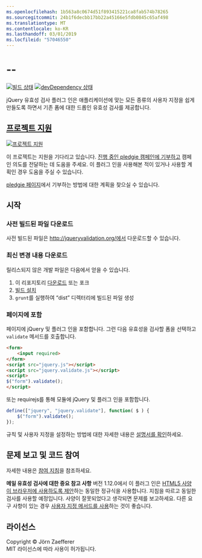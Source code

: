 ```yaml
---
ms.openlocfilehash: 1b563a8c0674d51f893415221ca8fab574b78265
ms.sourcegitcommit: 24b1f6decbb17bb22a45166e5fdb0845c65af498
ms.translationtype: MT
ms.contentlocale: ko-KR
ms.lasthandoff: 03/01/2019
ms.locfileid: "57046550"
---
```

<a name="--"></a>--
================================

[![빌드 상태](https://secure.travis-ci.org/jzaefferer/jquery-validation.png)](http://travis-ci.org/jzaefferer/jquery-validation)
[![devDependency 상태](https://david-dm.org/jzaefferer/jquery-validation/dev-status.png?theme=shields.io)](https://david-dm.org/jzaefferer/jquery-validation#info=devDependencies)

jQuery 유효성 검사 플러그 인은 애플리케이션에 맞는 모든 종류의 사용자 지정을 쉽게 만들도록 하면서 기존 폼에 대한 드롭인 유효성 검사를 제공합니다.

## <a name="help-the-projecthttppledgiecomcampaigns18159"></a>[프로젝트 지원](http://pledgie.com/campaigns/18159)

[![프로젝트 지원](http://www.pledgie.com/campaigns/18159.png?skin_name=chrome)](http://pledgie.com/campaigns/18159)

이 프로젝트는 지원을 기다리고 있습니다. [진행 중인 pledgie 캠페인에 기부하고](http://pledgie.com/campaigns/18159) 캠페인 의도를 전달하는 데 도움을 주세요. 이 플러그 인을 사용해본 적이 있거나 사용할 계획인 경우 도움을 주실 수 있습니다.

[pledgie 페이지](http://pledgie.com/campaigns/18159)에서 기부하는 방법에 대한 계획을 찾으실 수 있습니다.

## <a name="get-started"></a>시작

### <a name="downloading-the-prebuilt-files"></a>사전 빌드된 파일 다운로드

사전 빌드된 파일은 http://jqueryvalidation.org/에서 다운로드할 수 있습니다.

### <a name="downloading-the-latest-changes"></a>최신 변경 내용 다운로드

릴리스되지 않은 개발 파일은 다음에서 얻을 수 있습니다.

 1. 이 리포지토리 [다운로드](https://github.com/jzaefferer/jquery-validation/archive/master.zip) 또는 포크
 2. [빌드 설치](CONTRIBUTING.md#build-setup)
 3. `grunt`를 실행하여 “dist” 디렉터리에 빌드된 파일 생성

### <a name="including-it-on-your-page"></a>페이지에 포함

페이지에 jQuery 및 플러그 인을 포함합니다. 그런 다음 유효성을 검사할 폼을 선택하고 `validate` 메서드를 호출합니다.

```html
<form>
    <input required>
</form>
<script src="jquery.js"></script>
<script src="jquery.validate.js"></script>
<script>
$("form").validate();
</script>
```

또는 requirejs를 통해 모듈에 jQuery 및 플러그 인을 포함합니다.

```js
define(["jquery", "jquery.validate"], function( $ ) {
    $("form").validate();
});
```

규칙 및 사용자 지정을 설정하는 방법에 대한 자세한 내용은 [설명서를 확인](http://jqueryvalidation.org/documentation/)하세요.

## <a name="reporting-issues-and-contributing-code"></a>문제 보고 및 코드 참여

자세한 내용은 [참여 지침](CONTRIBUTING.md)을 참조하세요.

**메일 유효성 검사에 대한 중요 참고 사항** 버전 1.12.0에서 이 플러그 인은 [HTML5 사양이 브라우저에 사용하도록 제안](https://html.spec.whatwg.org/multipage/forms.html#valid-e-mail-address)하는 동일한 정규식을 사용합니다. 지침을 따르고 동일한 검사를 사용할 예정입니다. 사양이 잘못되었다고 생각되면 문제를 보고하세요. 다른 요구 사항이 있는 경우 [사용자 지정 메서드를 사용](http://jqueryvalidation.org/jQuery.validator.addMethod/)하는 것이 좋습니다.

## <a name="license"></a>라이선스
Copyright &copy; Jörn Zaefferer<br>
MIT 라이선스에 따라 사용이 허가됩니다.

